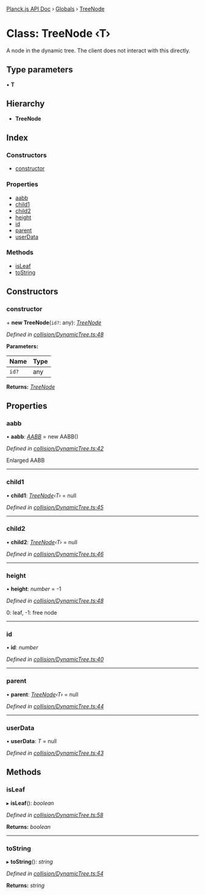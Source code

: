 [Planck.js API Doc](../README.md) › [Globals](../globals.md) › [TreeNode](treenode.md)

# Class: TreeNode ‹**T**›

A node in the dynamic tree. The client does not interact with this directly.

## Type parameters

▪ **T**

## Hierarchy

* **TreeNode**

## Index

### Constructors

* [constructor](treenode.md#constructor)

### Properties

* [aabb](treenode.md#aabb)
* [child1](treenode.md#child1)
* [child2](treenode.md#child2)
* [height](treenode.md#height)
* [id](treenode.md#id)
* [parent](treenode.md#parent)
* [userData](treenode.md#userdata)

### Methods

* [isLeaf](treenode.md#isleaf)
* [toString](treenode.md#tostring)

## Constructors

###  constructor

\+ **new TreeNode**(`id?`: any): *[TreeNode](treenode.md)*

*Defined in [collision/DynamicTree.ts:48](https://github.com/shakiba/planck.js/blob/8127f05/src/collision/DynamicTree.ts#L48)*

**Parameters:**

Name | Type |
------ | ------ |
`id?` | any |

**Returns:** *[TreeNode](treenode.md)*

## Properties

###  aabb

• **aabb**: *[AABB](aabb.md)* = new AABB()

*Defined in [collision/DynamicTree.ts:42](https://github.com/shakiba/planck.js/blob/8127f05/src/collision/DynamicTree.ts#L42)*

Enlarged AABB

___

###  child1

• **child1**: *[TreeNode](treenode.md)‹T›* = null

*Defined in [collision/DynamicTree.ts:45](https://github.com/shakiba/planck.js/blob/8127f05/src/collision/DynamicTree.ts#L45)*

___

###  child2

• **child2**: *[TreeNode](treenode.md)‹T›* = null

*Defined in [collision/DynamicTree.ts:46](https://github.com/shakiba/planck.js/blob/8127f05/src/collision/DynamicTree.ts#L46)*

___

###  height

• **height**: *number* = -1

*Defined in [collision/DynamicTree.ts:48](https://github.com/shakiba/planck.js/blob/8127f05/src/collision/DynamicTree.ts#L48)*

0: leaf, -1: free node

___

###  id

• **id**: *number*

*Defined in [collision/DynamicTree.ts:40](https://github.com/shakiba/planck.js/blob/8127f05/src/collision/DynamicTree.ts#L40)*

___

###  parent

• **parent**: *[TreeNode](treenode.md)‹T›* = null

*Defined in [collision/DynamicTree.ts:44](https://github.com/shakiba/planck.js/blob/8127f05/src/collision/DynamicTree.ts#L44)*

___

###  userData

• **userData**: *T* = null

*Defined in [collision/DynamicTree.ts:43](https://github.com/shakiba/planck.js/blob/8127f05/src/collision/DynamicTree.ts#L43)*

## Methods

###  isLeaf

▸ **isLeaf**(): *boolean*

*Defined in [collision/DynamicTree.ts:58](https://github.com/shakiba/planck.js/blob/8127f05/src/collision/DynamicTree.ts#L58)*

**Returns:** *boolean*

___

###  toString

▸ **toString**(): *string*

*Defined in [collision/DynamicTree.ts:54](https://github.com/shakiba/planck.js/blob/8127f05/src/collision/DynamicTree.ts#L54)*

**Returns:** *string*

